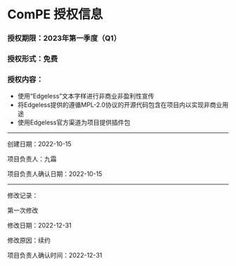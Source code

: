 # ComPE 授权信息
### 授权期限：2023年第一季度（Q1）
### 授权形式：免费
### 授权内容：
* 使用“Edgeless”文本字样进行非商业非盈利性宣传
* 将Edgeless提供的遵循MPL-2.0协议的开源代码包含在项目内以实现非商业用途
* 使用Edgeless官方渠道为项目提供插件包

***

创建日期：2022-10-15

项目负责人：九霜

项目负责人确认日期：2022-10-15

***

修改记录：

第一次修改

修改日期：2022-12-31

修改原因：续约

项目负责人确认时间：2022-12-31
